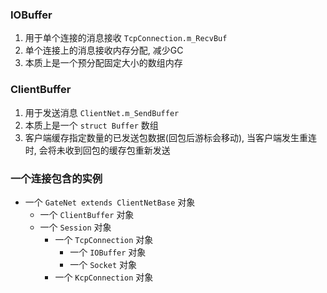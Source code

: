 ### IOBuffer

1. 用于单个连接的消息接收 `TcpConnection.m_RecvBuf`
2. 单个连接上的消息接收内存分配, 减少GC
3. 本质上是一个预分配固定大小的数组内存

### ClientBuffer

1. 用于发送消息 `ClientNet.m_SendBuffer`
2. 本质上是一个 `struct Buffer` 数组
3. 客户端缓存指定数量的已发送包数据(回包后游标会移动),
   当客户端发生重连时, 会将未收到回包的缓存包重新发送

### 一个连接包含的实例

* 一个 `GateNet extends ClientNetBase` 对象
    * 一个 `ClientBuffer` 对象
    * 一个 `Session` 对象
        * 一个 `TcpConnection` 对象
            * 一个 `IOBuffer` 对象
            * 一个 `Socket` 对象
        * 一个 `KcpConnection` 对象